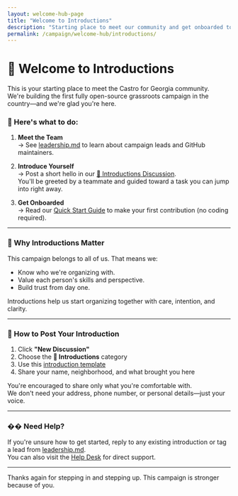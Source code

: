 ```yaml
---
layout: welcome-hub-page
title: "Welcome to Introductions"
description: "Starting place to meet our community and get onboarded to the open-source campaign. Post your introduction and connect with teammates."
permalink: /campaign/welcome-hub/introductions/
---
```


# 👋 Welcome to Introductions

This is your starting place to meet the Castro for Georgia community.  
We're building the first fully open-source grassroots campaign in the country—and we're glad you're here.

### 🧭 Here's what to do:

1. **Meet the Team**  
   → See [leadership.md](./leadership.md) to learn about campaign leads and GitHub maintainers.

2. **Introduce Yourself**  
   → Post a short hello in our [👋 Introductions Discussion](https://github.com/CastroForGeorgia/campaign/discussions/categories/introductions).  
   You'll be greeted by a teammate and guided toward a task you can jump into right away.

3. **Get Onboarded**  
   → Read our [Quick Start Guide](../get-involved/quick-start-guide.md) to make your first contribution (no coding required).

---

### 💬 Why Introductions Matter

This campaign belongs to all of us. That means we:
- Know who we're organizing with.
- Value each person's skills and perspective.
- Build trust from day one.

Introductions help us start organizing together with care, intention, and clarity.

---

### 📝 How to Post Your Introduction

1. Click **"New Discussion"**  
2. Choose the **👋 Introductions** category  
3. Use this [introduction template](./example-introduction.md)  
4. Share your name, neighborhood, and what brought you here

You're encouraged to share only what you're comfortable with.  
We don't need your address, phone number, or personal details—just your voice.

---

### �� Need Help?

If you're unsure how to get started, reply to any existing introduction or tag a lead from [leadership.md](./leadership.md).  
You can also visit the [Help Desk](https://github.com/CastroForGeorgia/campaign/discussions/categories/help-desk) for direct support.

---

Thanks again for stepping in and stepping up. This campaign is stronger because of you.
